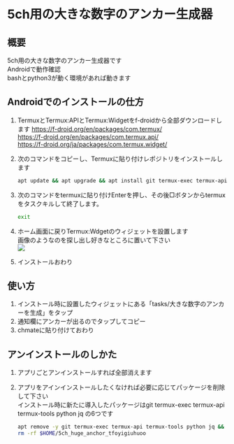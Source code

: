 # 5ch用の大きな数字のアンカー生成器

## 概要

5ch用の大きな数字のアンカー生成器です  
Androidで動作確認  
bashとpython3が動く環境があれば動きます  

## Androidでのインストールの仕方

1. TermuxとTermux:APIとTermux:Widgetをf-droidから全部ダウンロードします
<https://f-droid.org/en/packages/com.termux/>  
<https://f-droid.org/en/packages/com.termux.api/>  
<https://f-droid.org/ja/packages/com.termux.widget/>  

1. 次のコマンドをコピーし、Termuxに貼り付けレポジトリをインストールします

   ```bash
   apt update && apt upgrade && apt install git termux-exec termux-api termux-tools -y &&  apt autoclean -y && git clone https://github.com/duchess-seducing-pureness3/5ch_huge_anchor_tfoyigiuhuoo.git && chmod +x $HOME/5ch_huge_anchor_tfoyigiuhuoo/install.sh && bash $HOME/5ch_huge_anchor_tfoyigiuhuoo/install.sh
   ```

1. 次のコマンドをtermuxに貼り付けEnterを押し、その後□ボタンからtermuxをタスクキルして終了します。

   ```bash
   exit
   ```

1. ホーム画面に戻りTermux:Wdgetのウィジェットを設置します  
   画像のようなのを探し出し好きなところに置いて下さい  
![](https://user-images.githubusercontent.com/89536411/130832837-e4a51bcc-333c-47d9-9197-99a43fa90874.jpg)
1. インストールおわり

## 使い方

1. インストール時に設置したウィジェットにある「tasks/大きな数字のアンカーを生成」をタップ
2. 通知欄にアンカーが出るのでタップしてコピー
3. chmateに貼り付けておわり

## アンインストールのしかた

1. アプリごとアンインストールすれば全部消えます
2. アプリをアインインストールしたくなければ必要に応じてパッケージを削除して下さい  
   インストール時に新たに導入したパッケージはgit termux-exec termux-api termux-tools python jq の6つです

   ```bash
   apt remove -y git termux-exec termux-api termux-tools python jq && apt autoremove -y && apt autoclean -y
   rm -rf $HOME/5ch_huge_anchor_tfoyigiuhuoo
   ```
